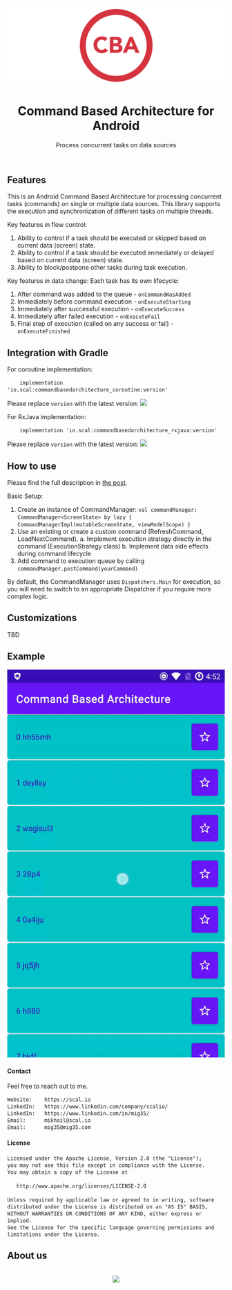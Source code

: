 ![Command Based Architecture](https://raw.githubusercontent.com/scalio/command-based-architecture/master/scalio-cba.svg?sanitize=true)

<h1 align="center">Command Based Architecture for Android</h1>

<p align="center">
  Process concurrent tasks on data sources
</p>

&nbsp;

## Features

This is an Android Command Based Architecture for processing concurrent tasks (commands) on single or multiple data sources. This library supports the execution and synchronization of different tasks on multiple threads.

Key features in flow control:
1. Ability to control if a task should be executed or skipped based on current data (screen) state.
2. Ability to control if a task should be executed immediately or delayed based on current data (screen) state.
3. Ability to block/postpone other tasks during task execution.

Key features in data change:
Each task has its own lifecycle:
1. After command was added to the queue - `onCommandWasAdded`
2. Immediately before command execution - `onExecuteStarting`
3. Immediately after successful execution - `onExecuteSuccess`
4. Immediately after failed execution - `onExecuteFail`
5. Final step of execution (called on any success or fail) - `onExecuteFinished`

## Integration with Gradle

For coroutine implementation:
```
    implementation 'io.scal:commandbasedarchitecture_coroutine:version'
```

Please replace `version` with the latest version: <a href="https://maven-badges.herokuapp.com/maven-central/io.scal/commandbasedarchitecture_coroutine"><img src="https://maven-badges.herokuapp.com/maven-central/io.scal/commandbasedarchitecture_coroutine/badge.svg" /></a>


For RxJava implementation:
```
    implementation 'io.scal:commandbasedarchitecture_rxjava:version'
```

Please replace `version` with the latest version: <a href="https://maven-badges.herokuapp.com/maven-central/io.scal/commandbasedarchitecture_rxjava"><img src="https://maven-badges.herokuapp.com/maven-central/io.scal/commandbasedarchitecture_rxjava/badge.svg" /></a>


## How to use

Please find the full description in [the post](https://scal.io/blog/command-based-architecture).

Basic Setup:
1. Create an instance of CommandManager: `val commandManager: CommandManager<ScreenState> by lazy { CommandManagerImpl(mutableScreenState, viewModelScope) }`
2. Use an existing or create a custom command (RefreshCommand, LoadNextCommand).
    a. Implement execution strategy directly in the command (ExecutionStrategy class)
    b. Implement data side effects during command lifecycle
3. Add command to execution queue by calling `commandManager.postCommand(yourCommand)`

By default, the CommandManager uses `Dispatchers.Main` for execution, so you will need to switch to an appropriate Dispatcher if you require more complex logic.


## Customizations

TBD


## Example

![Example](https://github.com/scalio/command-based-architecture/blob/master/resources/list_details_broadcast.gif)

#### Contact ####

Feel free to reach out to me.

    Website:    https://scal.io
    LinkedIn:   https://www.linkedin.com/company/scalio/
    LinkedIn:   https://www.linkedin.com/in/mig35/
    Email:      mikhail@scal.io
    Email:      mig35@mig35.com

#### License ####

    Licensed under the Apache License, Version 2.0 (the "License");
    you may not use this file except in compliance with the License.
    You may obtain a copy of the License at

       http://www.apache.org/licenses/LICENSE-2.0

    Unless required by applicable law or agreed to in writing, software
    distributed under the License is distributed on an "AS IS" BASIS,
    WITHOUT WARRANTIES OR CONDITIONS OF ANY KIND, either express or implied.
    See the License for the specific language governing permissions and
    limitations under the License.
    
## About us

<p align="center">
    <br/>
    <a href="https://scal.io/">
        <img src="https://raw.githubusercontent.com/scalio/bazel-status/master/assets/scalio-logo.svg?sanitize=true" />
    </a>
    <br/>
</p>
